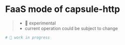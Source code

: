 # FaaS mode of capsule-http
> - 🚧 experimental
> - current operation could be subject to change

```bash
# 🚧 work in progress
```

